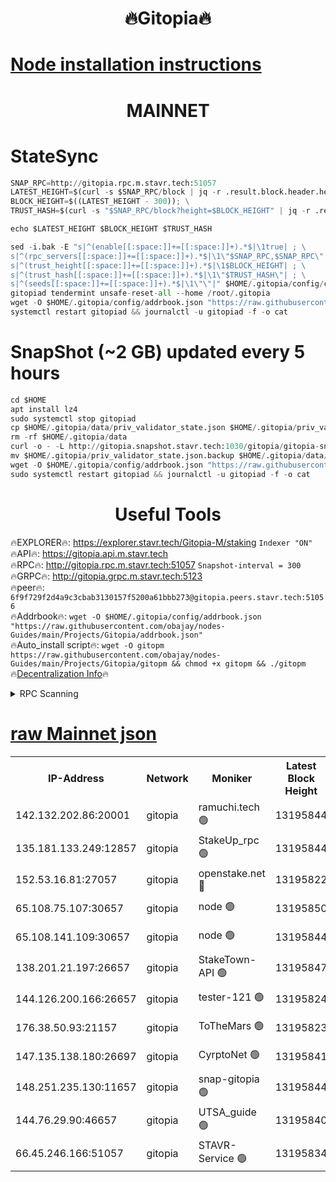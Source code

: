 <h1 align="center"> 🔥Gitopia🔥</h1>

[Node installation instructions](https://github.com/obajay/nodes-Guides/tree/main/Projects/Gitopia)
=

<h1 align="center"> MAINNET</h1>

# StateSync
```python
SNAP_RPC=http://gitopia.rpc.m.stavr.tech:51057
LATEST_HEIGHT=$(curl -s $SNAP_RPC/block | jq -r .result.block.header.height); \
BLOCK_HEIGHT=$((LATEST_HEIGHT - 300)); \
TRUST_HASH=$(curl -s "$SNAP_RPC/block?height=$BLOCK_HEIGHT" | jq -r .result.block_id.hash)

echo $LATEST_HEIGHT $BLOCK_HEIGHT $TRUST_HASH

sed -i.bak -E "s|^(enable[[:space:]]+=[[:space:]]+).*$|\1true| ; \
s|^(rpc_servers[[:space:]]+=[[:space:]]+).*$|\1\"$SNAP_RPC,$SNAP_RPC\"| ; \
s|^(trust_height[[:space:]]+=[[:space:]]+).*$|\1$BLOCK_HEIGHT| ; \
s|^(trust_hash[[:space:]]+=[[:space:]]+).*$|\1\"$TRUST_HASH\"| ; \
s|^(seeds[[:space:]]+=[[:space:]]+).*$|\1\"\"|" $HOME/.gitopia/config/config.toml
gitopiad tendermint unsafe-reset-all --home /root/.gitopia
wget -O $HOME/.gitopia/config/addrbook.json "https://raw.githubusercontent.com/obajay/nodes-Guides/main/Projects/Gitopia/addrbook.json"
systemctl restart gitopiad && journalctl -u gitopiad -f -o cat
```
# SnapShot (~2 GB) updated every 5 hours
```python
cd $HOME
apt install lz4
sudo systemctl stop gitopiad
cp $HOME/.gitopia/data/priv_validator_state.json $HOME/.gitopia/priv_validator_state.json.backup
rm -rf $HOME/.gitopia/data
curl -o - -L http://gitopia.snapshot.stavr.tech:1030/gitopia/gitopia-snap.tar.lz4 | lz4 -c -d - | tar -x -C $HOME/.gitopia --strip-components 2
mv $HOME/.gitopia/priv_validator_state.json.backup $HOME/.gitopia/data/priv_validator_state.json
wget -O $HOME/.gitopia/config/addrbook.json "https://raw.githubusercontent.com/obajay/nodes-Guides/main/Projects/Gitopia/addrbook.json"
sudo systemctl restart gitopiad && journalctl -u gitopiad -f -o cat
```
 <h1 align="center"> Useful Tools</h1>

🔥EXPLORER🔥:      https://explorer.stavr.tech/Gitopia-M/staking  `Indexer "ON"` \
🔥API🔥: 			 		 https://gitopia.api.m.stavr.tech \
🔥RPC🔥:           http://gitopia.rpc.m.stavr.tech:51057              `Snapshot-interval = 300` \
🔥GRPC🔥:          http://gitopia.grpc.m.stavr.tech:5123 \
🔥peer🔥:					 `6f9f729f2d4a9c3cbab3130157f5200a61bbb273@gitopia.peers.stavr.tech:51056` \
🔥Addrbook🔥:    ```wget -O $HOME/.gitopia/config/addrbook.json "https://raw.githubusercontent.com/obajay/nodes-Guides/main/Projects/Gitopia/addrbook.json"``` \
🔥Auto_install script🔥: ```wget -O gitopm https://raw.githubusercontent.com/obajay/nodes-Guides/main/Projects/Gitopia/gitopm && chmod +x gitopm && ./gitopm``` \
🔥[Decentralization Info](https://github.com/obajay/StateSync-snapshots/tree/main/Projects/Gitopia/Decentralization)🔥

<details>
<summary>RPC Scanning</summary>

<h2 align="center"> We scan nodes in real time every 4 hours. And we provide the final result of RPC endpoints.
We cannot influence the operation of these nodes in any way. </h2>


```python
If Voting Power is higher than 0 --> then the Node is a validator of the network and may be subject to attack and be a potential threat to the chain.
```
```python
We marked such validators with a red symbol
```

</details>

[raw Mainnet json](https://rpc-check.gitopm.stavr.tech/gitopm/rpc-gitopm-result.json)
=

<table><tr><th>IP-Address</th><th>Network</th><th>Moniker</th><th>Latest Block Height</th><th>Earliest Block Height</th><th>Catching Up</th><th>Tx Index</th><th>Voting Power</th><th>Scan Time</th></tr><tr><td>142.132.202.86:20001</td><td>gitopia</td><td>ramuchi.tech 🟢</td><td>13195844</td><td>6548337</td><td>False</td><td>on</td><td>0</td><td>2024-02-02T13:04:25.811223434UTC</td></tr><tr><td>135.181.133.249:12857</td><td>gitopia</td><td>StakeUp_rpc 🟢</td><td>13195844</td><td>8010001</td><td>False</td><td>on</td><td>0</td><td>2024-02-02T13:04:26.257304935UTC</td></tr><tr><td>152.53.16.81:27057</td><td>gitopia</td><td>openstake.net 🔴</td><td>13195822</td><td>10455001</td><td>False</td><td>off</td><td>33755</td><td>2024-02-02T13:03:47.844743418UTC</td></tr><tr><td>65.108.75.107:30657</td><td>gitopia</td><td>node 🟢</td><td>13195850</td><td>11907586</td><td>False</td><td>on</td><td>0</td><td>2024-02-02T13:04:37.180249641UTC</td></tr><tr><td>65.108.141.109:30657</td><td>gitopia</td><td>node 🟢</td><td>13195844</td><td>12299845</td><td>False</td><td>on</td><td>0</td><td>2024-02-02T13:04:25.119230826UTC</td></tr><tr><td>138.201.21.197:26657</td><td>gitopia</td><td>StakeTown-API 🟢</td><td>13195847</td><td>12733501</td><td>False</td><td>on</td><td>0</td><td>2024-02-02T13:04:30.717912355UTC</td></tr><tr><td>144.126.200.166:26657</td><td>gitopia</td><td>tester-121 🟢</td><td>13195824</td><td>12832814</td><td>False</td><td>off</td><td>0</td><td>2024-02-02T13:03:52.267255639UTC</td></tr><tr><td>176.38.50.93:21157</td><td>gitopia</td><td>ToTheMars 🟢</td><td>13195823</td><td>12883228</td><td>False</td><td>on</td><td>0</td><td>2024-02-02T13:03:52.611806508UTC</td></tr><tr><td>147.135.138.180:26697</td><td>gitopia</td><td>CyrptoNet 🟢</td><td>13195841</td><td>12883228</td><td>False</td><td>off</td><td>0</td><td>2024-02-02T13:04:20.461719095UTC</td></tr><tr><td>148.251.235.130:11657</td><td>gitopia</td><td>snap-gitopia 🟢</td><td>13195844</td><td>12908001</td><td>False</td><td>on</td><td>0</td><td>2024-02-02T13:04:25.447595340UTC</td></tr><tr><td>144.76.29.90:46657</td><td>gitopia</td><td>UTSA_guide 🟢</td><td>13195840</td><td>13035301</td><td>False</td><td>on</td><td>0</td><td>2024-02-02T13:04:20.189387287UTC</td></tr><tr><td>66.45.246.166:51057</td><td>gitopia</td><td>STAVR-Service 🟢</td><td>13195834</td><td>13184001</td><td>False</td><td>on</td><td>0</td><td>2024-02-02T13:04:07.686164500UTC</td></tr></table>
